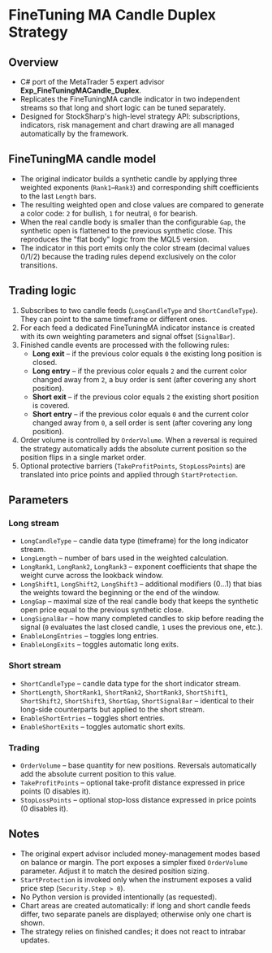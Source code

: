 # FineTuning MA Candle Duplex Strategy

## Overview
- C# port of the MetaTrader 5 expert advisor **Exp_FineTuningMACandle_Duplex**.
- Replicates the FineTuningMA candle indicator in two independent streams so that long and short logic can be tuned separately.
- Designed for StockSharp's high-level strategy API: subscriptions, indicators, risk management and chart drawing are all managed automatically by the framework.

## FineTuningMA candle model
- The original indicator builds a synthetic candle by applying three weighted exponents (`Rank1`–`Rank3`) and corresponding shift coefficients to the last `Length` bars.
- The resulting weighted open and close values are compared to generate a color code: `2` for bullish, `1` for neutral, `0` for bearish.
- When the real candle body is smaller than the configurable `Gap`, the synthetic open is flattened to the previous synthetic close. This reproduces the "flat body" logic from the MQL5 version.
- The indicator in this port emits only the color stream (decimal values 0/1/2) because the trading rules depend exclusively on the color transitions.

## Trading logic
1. Subscribes to two candle feeds (`LongCandleType` and `ShortCandleType`). They can point to the same timeframe or different ones.
2. For each feed a dedicated FineTuningMA indicator instance is created with its own weighting parameters and signal offset (`SignalBar`).
3. Finished candle events are processed with the following rules:
   - **Long exit** – if the previous color equals `0` the existing long position is closed.
   - **Long entry** – if the previous color equals `2` and the current color changed away from `2`, a buy order is sent (after covering any short position).
   - **Short exit** – if the previous color equals `2` the existing short position is covered.
   - **Short entry** – if the previous color equals `0` and the current color changed away from `0`, a sell order is sent (after covering any long position).
4. Order volume is controlled by `OrderVolume`. When a reversal is required the strategy automatically adds the absolute current position so the position flips in a single market order.
5. Optional protective barriers (`TakeProfitPoints`, `StopLossPoints`) are translated into price points and applied through `StartProtection`.

## Parameters
### Long stream
- `LongCandleType` – candle data type (timeframe) for the long indicator stream.
- `LongLength` – number of bars used in the weighted calculation.
- `LongRank1`, `LongRank2`, `LongRank3` – exponent coefficients that shape the weight curve across the lookback window.
- `LongShift1`, `LongShift2`, `LongShift3` – additional modifiers (0…1) that bias the weights toward the beginning or the end of the window.
- `LongGap` – maximal size of the real candle body that keeps the synthetic open price equal to the previous synthetic close.
- `LongSignalBar` – how many completed candles to skip before reading the signal (`0` evaluates the last closed candle, `1` uses the previous one, etc.).
- `EnableLongEntries` – toggles long entries.
- `EnableLongExits` – toggles automatic long exits.

### Short stream
- `ShortCandleType` – candle data type for the short indicator stream.
- `ShortLength`, `ShortRank1`, `ShortRank2`, `ShortRank3`, `ShortShift1`, `ShortShift2`, `ShortShift3`, `ShortGap`, `ShortSignalBar` – identical to their long-side counterparts but applied to the short stream.
- `EnableShortEntries` – toggles short entries.
- `EnableShortExits` – toggles automatic short exits.

### Trading
- `OrderVolume` – base quantity for new positions. Reversals automatically add the absolute current position to this value.
- `TakeProfitPoints` – optional take-profit distance expressed in price points (0 disables it).
- `StopLossPoints` – optional stop-loss distance expressed in price points (0 disables it).

## Notes
- The original expert advisor included money-management modes based on balance or margin. The port exposes a simpler fixed `OrderVolume` parameter. Adjust it to match the desired position sizing.
- `StartProtection` is invoked only when the instrument exposes a valid price step (`Security.Step > 0`).
- No Python version is provided intentionally (as requested).
- Chart areas are created automatically: if long and short candle feeds differ, two separate panels are displayed; otherwise only one chart is shown.
- The strategy relies on finished candles; it does not react to intrabar updates.
